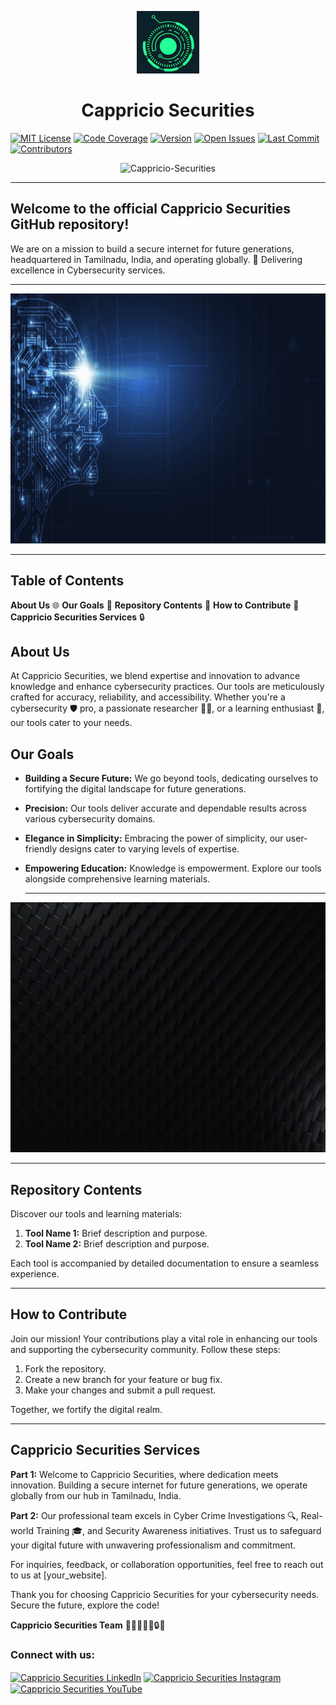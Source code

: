 <p align="center">
  <img src="logo.jfif" alt="Cappricio Securities Logo" width="100">
</p>

<h1 align="center">Cappricio Securities</h1>


[![MIT License](https://img.shields.io/badge/License-MIT-green.svg)](https://choosealicense.com/licenses/mit/)
[![Code Coverage](https://img.shields.io/codecov/c/github/Cappricio-Securities/Cappricio_Securities?color=green)](https://codecov.io/gh/Cappricio-Securities/Cappricio_Securities)
[![Version](https://img.shields.io/badge/Version-1.0.0-blue.svg)](https://semver.org/)
[![Open Issues](https://img.shields.io/github/issues/Cappricio-Securities/Cappricio_Securities?color=green)](https://github.com/Cappricio-Securities/Cappricio_Securities/issues)
[![Last Commit](https://img.shields.io/github/last-commit/Cappricio-Securities/Cappricio_Securities?color=green)](https://github.com/Cappricio-Securities/Cappricio_Securities/commits/master)
[![Contributors](https://img.shields.io/github/contributors/Cappricio-Securities/Cappricio_Securities?color=green)](https://github.com/Cappricio-Securities/Cappricio_Securities/graphs/contributors)

<p align="center">
  <img src="https://komarev.com/ghpvc/?username=Cappricio-Securities&label=Profile%20views&color=2ecc71&style=flat" alt="Cappricio-Securities" />
</p>

---

## Welcome to the official Cappricio Securities GitHub repository!

We are on a mission to build a secure internet for future generations, headquartered in Tamilnadu, India, and operating globally. 🚀 Delivering excellence in Cybersecurity services.

---

<p align="center">
  <img src="CAPPRICIO SECURITIES (1).gif" width="800" height="400">
</p>

---

## Table of Contents

**About Us** 🌐
**Our Goals** 🎯
**Repository Contents** 📂
**How to Contribute** 🤝
**Cappricio Securities Services** 🔒


## About Us

At Cappricio Securities, we blend expertise and innovation to advance knowledge and enhance cybersecurity practices. Our tools are meticulously crafted for accuracy, reliability, and accessibility. Whether you're a cybersecurity 🛡️ pro, a passionate researcher 🕵️‍♂️, or a learning enthusiast 📘, our tools cater to your needs.

## Our Goals

- **Building a Secure Future:** We go beyond tools, dedicating ourselves to fortifying the digital landscape for future generations.

- **Precision:** Our tools deliver accurate and dependable results across various cybersecurity domains.

- **Elegance in Simplicity:** Embracing the power of simplicity, our user-friendly designs cater to varying levels of expertise.

- **Empowering Education:** Knowledge is empowerment. Explore our tools alongside comprehensive learning materials.

  <hr>


<p align="center">
  <img src="cybersecurity.gif" width="800" height="400">
</p>

<hr>


## Repository Contents

Discover our tools and learning materials:

1. **Tool Name 1:** Brief description and purpose.
2. **Tool Name 2:** Brief description and purpose.
   <!-- Add more tools as needed -->
Each tool is accompanied by detailed documentation to ensure a seamless experience.

<hr>

## How to Contribute

Join our mission! Your contributions play a vital role in enhancing our tools and supporting the cybersecurity community. Follow these steps:

1. Fork the repository.
2. Create a new branch for your feature or bug fix.
3. Make your changes and submit a pull request.

Together, we fortify the digital realm.

<hr>

## Cappricio Securities Services

**Part 1:**
Welcome to Cappricio Securities, where dedication meets innovation. Building a secure internet for future generations, we operate globally from our hub in Tamilnadu, India.

**Part 2:**
Our professional team excels in Cyber Crime Investigations 🔍, Real-world Training 🎓, and Security Awareness initiatives. Trust us to safeguard your digital future with unwavering professionalism and commitment.

For inquiries, feedback, or collaboration opportunities, feel free to reach out to us at [your_website].

Thank you for choosing Cappricio Securities for your cybersecurity needs. Secure the future, explore the code!

**Cappricio Securities Team** 💼🔐👨‍💻🌐🔒🔬

<h3 align="left">Connect with us:</h3>
<p align="left">
  <a href="https://www.linkedin.com/company/cappricio-securities/" target="_blank"><img align="center" src="https://raw.githubusercontent.com/rahuldkjain/github-profile-readme-generator/master/src/images/icons/Social/linkedin-alt.svg" alt="Cappricio Securities LinkedIn" height="30" width="40" /></a>
  <a href="https://www.instagram.com/cappriciosec/?hl=en" target="_blank"><img align="center" src="https://raw.githubusercontent.com/rahuldkjain/github-profile-readme-generator/master/src/images/icons/Social/instagram.svg" alt="Cappricio Securities Instagram" height="30" width="40" /></a>
  <a href="https://www.youtube.com/results?search_query=%23cappriciosecuniversity" target="_blank"><img align="center" src="https://raw.githubusercontent.com/rahuldkjain/github-profile-readme-generator/master/src/images/icons/Social/youtube.svg" alt="Cappricio Securities YouTube" height="30" width="40" /></a>
</p>
